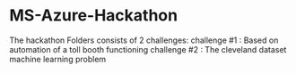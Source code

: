 # MS-Azure-Hackathon
The hackathon Folders consists of 2 challenges:
challenge #1 : Based on automation of a toll booth functioning
challenge #2 : The cleveland dataset machine learning problem
